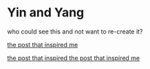 # Yin and Yang

who could see this and not want to re-create it?

[the post that inspired me](https://twitter.com/vnglst/status/1751278052154179770?t=aEY-nyBzjO4Sp0JI5tA7bA)

[the post that inspired the post that inspired me](https://twitter.com/nicolasdnl/status/1749715070928433161)
